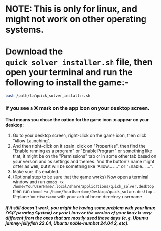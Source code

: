 # NOTE: This is only for linux, and might not work on other operating systems.
# Download the `quick_solver_installer.sh` file, then open your terminal and run the following to install the game:-
```bash
bash /path/to/quick_solver_installer.sh
```
### if you see a ❌ mark on the app icon on your desktop screen.
#### That means you chose the option for the game icon to appear on your desktop:
1. Go to your desktop screen, right-click on the game icon, then click "Allow Launching".
2. And then right-click on it again, click on "Properties", then find the "Enable running as a program" or "Enable Program" or something like that, it might be on the "Permissions" tab or in some other tab based on your version and os settings and themes. And the button's name might differ as well, but it will be something like "Allow........" or "Enable.......".
3. Make sure it's enabled.
4. (Optional step to be sure that the game works) Now open a terminal window and run `chmod +x /home/YourUserName/.local/share/applications/quick_solver.desktop` then run `chmod +x /home/YourUserName/Desktop/quick_solver.desktop` . Replace `YourUserName` with your actual home directory username.

##### if it still doesn't work, you might be having some problem with your linux OS(Operating System) or your Linux or the version of your linux is very different from the ones that are mostly used these days (e. g. Ubuntu jammy-jellyfish 22.04, Ubuntu noble-numbat 24.04.2, etc).
